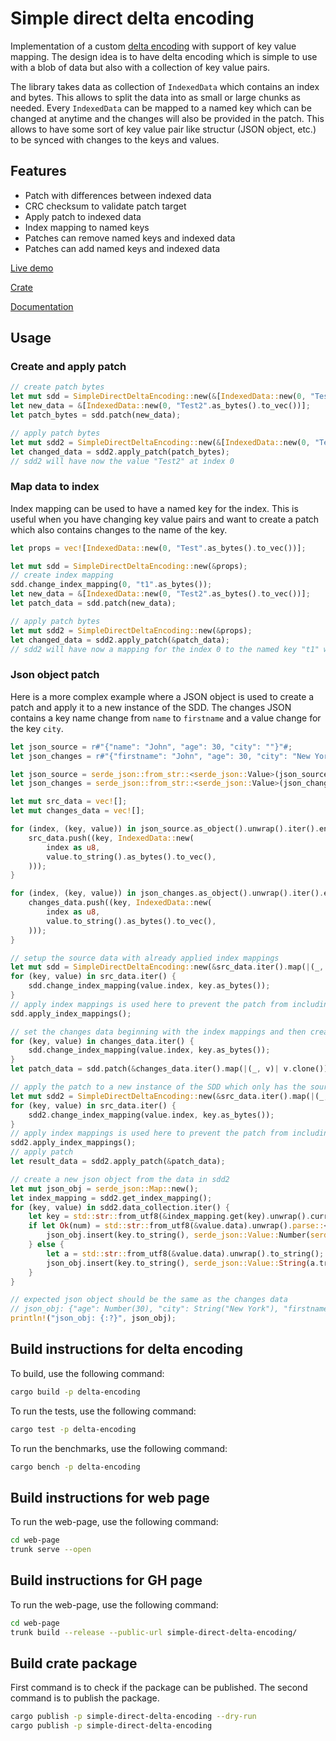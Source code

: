 # Simple direct delta encoding

Implementation of a custom [delta encoding](https://en.wikipedia.org/wiki/Delta_encoding) with support of key value mapping. The design idea is to have delta encoding which is simple to use with a blob of data but also with a collection of key value pairs.

The library takes data as collection of `IndexedData` which contains an index and bytes. This allows to split the data into as small or large chunks as needed. Every `IndexedData` can be mapped to a named key which can be changed at anytime and the changes will also be provided in the patch. This allows to have some sort of key value pair like structur (JSON object, etc.) to be synced with changes to the keys and values.

## Features

* Patch with differences between indexed data
* CRC checksum to validate patch target
* Apply patch to indexed data
* Index mapping to named keys
* Patches can remove named keys and indexed data
* Patches can add named keys and indexed data

[Live demo](https://chtau.github.io/simple-direct-delta-encoding/)

[Crate](https://crates.io/crates/simple-direct-delta-encoding)

[Documentation](https://docs.rs/simple-direct-delta-encoding)

## Usage

### Create and apply patch

```rust
// create patch bytes
let mut sdd = SimpleDirectDeltaEncoding::new(&[IndexedData::new(0, "Test".as_bytes().to_vec())]);
let new_data = &[IndexedData::new(0, "Test2".as_bytes().to_vec())];
let patch_bytes = sdd.patch(new_data);

// apply patch bytes
let mut sdd2 = SimpleDirectDeltaEncoding::new(&[IndexedData::new(0, "Test".as_bytes().to_vec())]);
let changed_data = sdd2.apply_patch(patch_bytes);
// sdd2 will have now the value "Test2" at index 0
```

### Map data to index

Index mapping can be used to have a named key for the index. This is useful when you have changing key value pairs and want to create a patch which also contains changes to the name of the key.

```rust
let props = vec![IndexedData::new(0, "Test".as_bytes().to_vec())];

let mut sdd = SimpleDirectDeltaEncoding::new(&props);
// create index mapping
sdd.change_index_mapping(0, "t1".as_bytes());
let new_data = &[IndexedData::new(0, "Test2".as_bytes().to_vec())];
let patch_data = sdd.patch(new_data);

// apply patch bytes
let mut sdd2 = SimpleDirectDeltaEncoding::new(&props);
let changed_data = sdd2.apply_patch(&patch_data);
// sdd2 will have now a mapping for the index 0 to the named key "t1" with the value "Test2" 
```

### Json object patch

Here is a more complex example where a JSON object is used to create a patch and apply it to a new instance of the SDD.
The changes JSON contains a key name change from `name` to `firstname` and a value change for the key `city`.

```rust
let json_source = r#"{"name": "John", "age": 30, "city": ""}"#;
let json_changes = r#"{"firstname": "John", "age": 30, "city": "New York"}"#;

let json_source = serde_json::from_str::<serde_json::Value>(json_source).unwrap();
let json_changes = serde_json::from_str::<serde_json::Value>(json_changes).unwrap();

let mut src_data = vec![];
let mut changes_data = vec![];

for (index, (key, value)) in json_source.as_object().unwrap().iter().enumerate() {
    src_data.push((key, IndexedData::new(
        index as u8,
        value.to_string().as_bytes().to_vec(),
    )));
}

for (index, (key, value)) in json_changes.as_object().unwrap().iter().enumerate() {
    changes_data.push((key, IndexedData::new(
        index as u8,
        value.to_string().as_bytes().to_vec(),
    )));
}

// setup the source data with already applied index mappings
let mut sdd = SimpleDirectDeltaEncoding::new(&src_data.iter().map(|(_, v)| v.clone()).collect::<Vec<_>>());
for (key, value) in src_data.iter() {
    sdd.change_index_mapping(value.index, key.as_bytes());
}
// apply index mappings is used here to prevent the patch from including previous index mappings (this is because we set the initial index mappings here)
sdd.apply_index_mappings();

// set the changes data beginning with the index mappings and then create a patch
for (key, value) in changes_data.iter() {
    sdd.change_index_mapping(value.index, key.as_bytes());
}
let patch_data = sdd.patch(&changes_data.iter().map(|(_, v)| v.clone()).collect::<Vec<_>>());

// apply the patch to a new instance of the SDD which only has the source data
let mut sdd2 = SimpleDirectDeltaEncoding::new(&src_data.iter().map(|(_, v)| v.clone()).collect::<Vec<_>>());
for (key, value) in src_data.iter() {
    sdd2.change_index_mapping(value.index, key.as_bytes());
}
// apply index mappings is used here to prevent the patch from including previous index mappings (this is because we set the initial index mappings here)
sdd2.apply_index_mappings();
// apply patch
let result_data = sdd2.apply_patch(&patch_data);

// create a new json object from the data in sdd2
let mut json_obj = serde_json::Map::new();
let index_mapping = sdd2.get_index_mapping();
for (key, value) in sdd2.data_collection.iter() {
    let key = std::str::from_utf8(&index_mapping.get(key).unwrap().current).unwrap();
    if let Ok(num) = std::str::from_utf8(&value.data).unwrap().parse::<i64>() {
        json_obj.insert(key.to_string(), serde_json::Value::Number(serde_json::Number::from(num)));
    } else {
        let a = std::str::from_utf8(&value.data).unwrap().to_string();
        json_obj.insert(key.to_string(), serde_json::Value::String(a.trim_matches('"').to_string()));
    }
}

// expected json object should be the same as the changes data
// json_obj: {"age": Number(30), "city": String("New York"), "firstname": String("John")}
println!("json_obj: {:?}", json_obj);
```

## Build instructions for delta encoding

To build, use the following command:

```bash
cargo build -p delta-encoding
```

To run the tests, use the following command:

```bash
cargo test -p delta-encoding
```

To run the benchmarks, use the following command:

```bash
cargo bench -p delta-encoding
```

## Build instructions for web page

To run the web-page, use the following command:

```bash
cd web-page
trunk serve --open
```

## Build instructions for GH page

To run the web-page, use the following command:

```bash
cd web-page
trunk build --release --public-url simple-direct-delta-encoding/
```

## Build crate package

First command is to check if the package can be published. The second command is to publish the package.

```bash
cargo publish -p simple-direct-delta-encoding --dry-run
cargo publish -p simple-direct-delta-encoding
```
